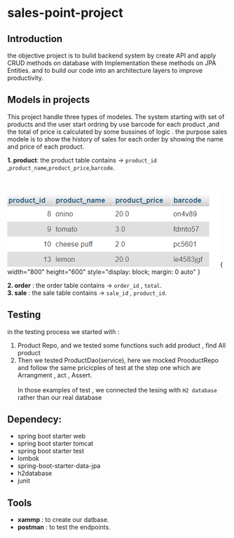 # sales-point-project

## Introduction
the objective project is to bulid backend system by create API and apply CRUD methods on database with Implementation these  methods on  JPA Entities. and to build our code into an architecture layers to improve productivity.

## Models in projects
This project handle three types of modeles. The system starting with set of products and the user start ordring by use barcode for each product ,and the total of price is calculated by some bussines of logic . the purpose sales modele is to show the history of sales for each order by showing the name and price of each product.

**1. product**: the product table contains &rarr; `product_id` ,`product_name`,`product_price`,`barcode`.<br /><br /><br /><br />
![the product table](./img/product.png "product table"){ width="800" height="600" style="display: block; margin: 0 auto" }
<br />

**2. order**  : the order table contains   &rarr; `order_id`   , `total`. <br />
**3. sale**   : the sale table contains    &rarr;  `sale_id`   , `product_id`.

## Testing 
in the testing process we started with :<br />

1. Product Repo, and we tested some functions such add product , find All product 
2. Then we tested ProductDao(service), here we mocked ProoductRepo and follow the same pricicples of test  at the step one which are Arrangment , act  , Assert. 
<br /><br />
In those examples of test , we connected the tesing  with `H2 database` rather than our real database


## Dependecy:
- spring boot starter web
- spring boot starter tomcat
- spring boot starter test
- lombok
- spring-boot-starter-data-jpa
- h2database
- junit


## Tools
- **xammp**   : to create our datbase.
- **postman** : to test the endpoints.



